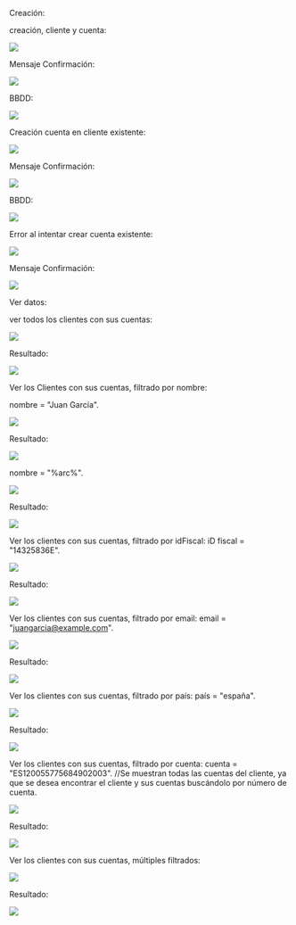 Creación:

creación, cliente y cuenta:

![](./proves/1.png)

Mensaje Confirmación:

![](./proves/2.png)

BBDD:

![](./proves/3.png)



Creación cuenta en cliente existente:

![](./proves/4.png)

Mensaje Confirmación:

![](./proves/5.png)

BBDD:

![](./proves/6.png)



Error al intentar crear cuenta existente:

![](./proves/7.png)

Mensaje Confirmación:

![](./proves/8.png)



Ver datos:

ver todos los clientes con sus cuentas:

![](./proves/9.png)

Resultado:

![](./proves/10.png)

Ver los Clientes con sus cuentas, filtrado por nombre:

nombre = "Juan García".

![](./proves/11.png)

Resultado:

![](./proves/12.png)

nombre = "%arc%".

![](./proves/13.png)

Resultado:

![](./proves/14.png)



Ver los clientes con sus cuentas, filtrado por idFiscal:
iD fiscal = "14325836E".

![](./proves/15.png)

Resultado:

![](./proves/12.png)



Ver los clientes con sus cuentas, filtrado por email:
email = "juangarcia@example.com".

![](./proves/16.png)

Resultado:

![](./proves/12.png)

Ver los clientes con sus cuentas, filtrado por país:
país = "españa".

![](./proves/17.png)

Resultado:

![](./proves/18.png)


Ver los clientes con sus cuentas, filtrado por cuenta:
cuenta = "ES120055775684902003". //Se muestran todas las cuentas del cliente, ya que se desea encontrar el cliente y sus cuentas buscándolo por número de cuenta.

![](./proves/19.png)

Resultado:

![](./proves/12.png)

Ver los clientes con sus cuentas, múltiples filtrados:

![](./proves/20.png)

Resultado:

![](./proves/12.png)

